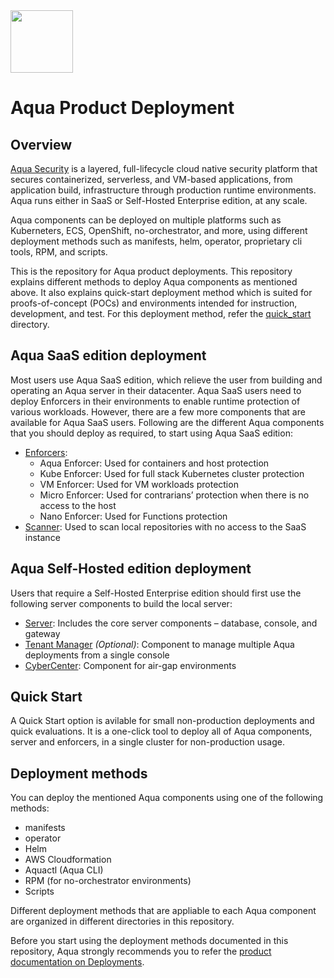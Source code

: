 <img src="https://avatars3.githubusercontent.com/u/12783832?s=200&v=4" height="100" width="100" />

# Aqua Product Deployment

## Overview

[Aqua Security](https://www.aquasec.com/products/aqua-cloud-native-security-platform/) is a layered, full-lifecycle cloud native security platform that secures containerized, serverless, and VM-based applications, from application build, infrastructure through production runtime environments. Aqua runs either in SaaS or Self-Hosted Enterprise edition, at any scale.

 Aqua components can be deployed on multiple platforms such as Kuberneters, ECS, OpenShift, no-orchestrator, and more, using different deployment methods such as manifests, helm, operator, proprietary cli tools, RPM, and scripts.

 This is the repository for Aqua product deployments. This repository explains different methods to deploy Aqua components as mentioned above. It also explains quick-start deployment method which is suited for proofs-of-concept (POCs) and environments intended for instruction, development, and test. For this deployment method, refer the [quick_start](https://github.com/KoppulaRajender/deployments/tree/6.5_dev/6_quick_start) directory.

## Aqua SaaS edition deployment

Most users use Aqua SaaS edition, which relieve the user from building and operating an Aqua server in their datacenter. Aqua SaaS users need to deploy Enforcers in their environments to enable runtime protection of various workloads. However, there are a few more components that are available for Aqua SaaS users.
Following are the different Aqua components that you should deploy as required, to start using Aqua SaaS edition:
* [Enforcers](https://github.com/KoppulaRajender/deployments/tree/6.5_dev/2_enforcers):  
  * Aqua Enforcer: Used for containers and host protection
  * Kube Enforcer: Used for full stack Kubernetes cluster protection 
  * VM Enforcer: Used for VM workloads protection
  * Micro Enforcer: Used for contrarians’ protection when there is no access to the host
  * Nano Enforcer: Used for Functions protection
* [Scanner](https://github.com/KoppulaRajender/deployments/tree/6.5_dev/3_scanner): Used to scan local repositories with no access to the SaaS instance

## Aqua Self-Hosted edition deployment

Users that require a Self-Hosted Enterprise edition should first use the following server components to build the local server:
*  [Server](https://github.com/KoppulaRajender/deployments/tree/6.5_dev/1_server): Includes the core server components – database, console, and gateway
*  [Tenant Manager](https://github.com/KoppulaRajender/deployments/tree/6.5_dev/4_tenant_manager) *(Optional)*: Component to manage multiple Aqua deployments from a single console
*  [CyberCenter](https://github.com/KoppulaRajender/deployments/tree/6.5_dev/5_CyberCenter): Component for air-gap environments 

## Quick Start

A Quick Start option is avilable for small non-production deployments and quick evaluations. It is a one-click tool to deploy all of Aqua components, server and enforcers, in a single cluster for non-production usage.

## Deployment methods

You can deploy the mentioned Aqua components using one of the following methods:
* manifests
* operator
* Helm
* AWS Cloudformation
* Aquactl (Aqua CLI)
* RPM (for no-orchestrator environments)
* Scripts

Different deployment methods that are appliable to each Aqua component are organized in different directories in this repository.

Before you start using the deployment methods documented in this repository, Aqua strongly recommends you to refer the [product documentation on Deployments](https://docs.aquasec.com/docs/deployment-overview).
